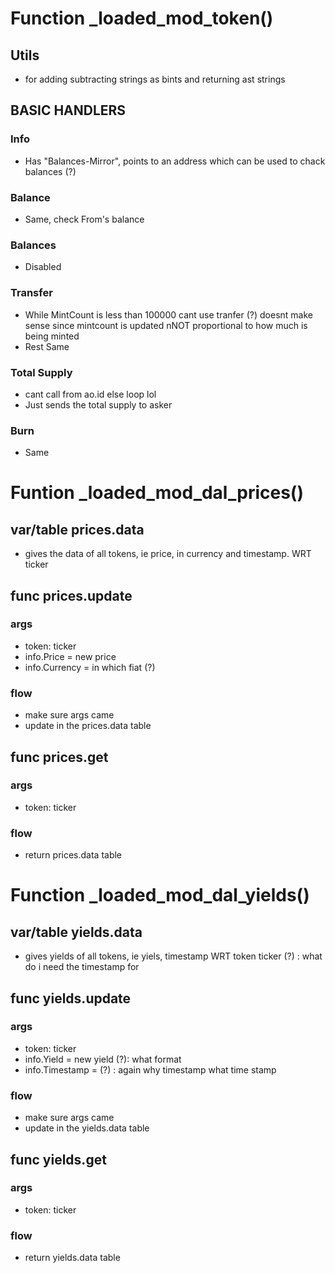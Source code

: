 # Function _loaded_mod_token()
## Utils 
- for adding subtracting strings as bints and returning ast strings
## BASIC HANDLERS
### Info
- Has "Balances-Mirror", points to an address which can be used to chack balances
(?)
### Balance
- Same, check From's balance
### Balances
- Disabled
### Transfer
- While MintCount is less than 100000 cant use tranfer
    (?) doesnt make sense since mintcount is updated nNOT proportional to how much is being minted
- Rest Same
### Total Supply
- cant call from ao.id else loop lol
- Just sends the total supply to asker
### Burn
- Same

# Funtion _loaded_mod_dal_prices()
## var/table prices.data
- gives the data of all tokens, ie price, in currency and timestamp. WRT ticker
## func prices.update
### args
- token: ticker
- info.Price = new price
- info.Currency = in which fiat  (?)
### flow
- make sure args came
- update in the prices.data table
## func prices.get
### args
- token: ticker
### flow
- return prices.data table

# Function _loaded_mod_dal_yields()
## var/table yields.data
- gives yields of all tokens, ie yiels, timestamp WRT token ticker 
(?) : what do i need the timestamp for 
## func yields.update
### args
- token: ticker
- info.Yield = new yield (?): what format
- info.Timestamp = (?) : again why timestamp what time stamp
### flow
- make sure args came
- update in the yields.data table
## func yields.get
### args
- token: ticker
### flow
- return yields.data table

